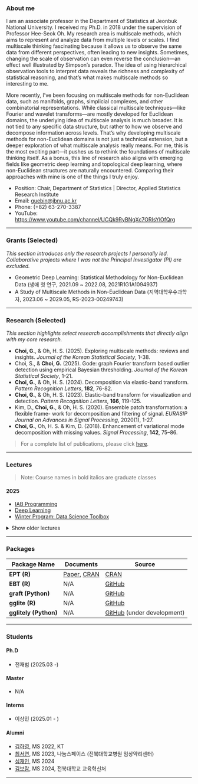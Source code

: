 ### About me

I am an associate professor in the Department of Statistics at Jeonbuk National University. I received my Ph.D. in 2018 under the supervision of Professor Hee-Seok Oh. My research area is multiscale methods, which aims to represent and analyze data from multiple levels or scales. I find multiscale thinking fascinating because it allows us to observe the same data from different perspectives, often leading to new insights. Sometimes, changing the scale of observation can even reverse the conclusion—an effect well illustrated by Simpson’s paradox. The idea of using hierarchical observation tools to interpret data reveals the richness and complexity of statistical reasoning, and that’s what makes multiscale methods so interesting to me.

More recently, I’ve been focusing on multiscale methods for non-Euclidean data, such as manifolds, graphs, simplicial complexes, and other combinatorial representations. While classical multiscale techniques—like Fourier and wavelet transforms—are mostly developed for Euclidean domains, the underlying idea of multiscale analysis is much broader. It is not tied to any specific data structure, but rather to how we observe and decompose information across levels. That’s why developing multiscale methods for non-Euclidean domains is not just a technical extension, but a deeper exploration of what multiscale analysis really means. For me, this is the most exciting part—it pushes us to rethink the foundations of multiscale thinking itself. As a bonus, this line of research also aligns with emerging fields like geometric deep learning and topological deep learning, where non-Euclidean structures are naturally encountered. Comparing their approaches with mine is one of the things I truly enjoy.


- Position: Chair, Department of Statistics | Director, Applied Statistics Research Institute
- Email: guebin@jbnu.ac.kr
- Phone: (+82) 63-270-3387
- YouTube: https://www.youtube.com/channel/UCQk9RyBNgXc7ORIsYlOfQrg

---

### Grants (Selected)

*This section introduces only the research projects I personally led. Collaborative projects where I was not the Principal Investigator (PI) are excluded.*

- Geometric Deep Learning: Statistical Methodology for Non-Euclidean Data (생애 첫 연구, 2021.09 ~ 2022.08, 2021R1G1A1094937)
- A Study of Multiscale Methods in Non-Euclidean Data (지역대학우수과학자, 2023.06 ~ 2029.05, RS-2023-00249743)

---

### Research (Selected)

*This section highlights select research accomplishments that directly align with my core research.*

- **Choi, G.**, & Oh, H. S. (2025). Exploring multiscale methods: reviews and insights. *Journal of the Korean Statistical Society*, 1-38.
- Choi, S., & **Choi, G.** (2025). Gode: graph Fourier transform based outlier detection using empirical Bayesian thresholding. *Journal of the Korean Statistical Society*, 1-21.  
- **Choi, G.**, & Oh, H. S. (2024). Decomposition via elastic-band transform. *Pattern Recognition Letters*, **182**, 76-82.
- **Choi, G.**, & Oh, H. S. (2023). Elastic-band transform for visualization and detection. *Pattern Recognition Letters*, **166**, 119-125.
- Kim, D., **Choi, G.**, & Oh, H. S. (2020). Ensemble patch transformation: a flexible frame- work for decomposition and filtering of signal. *EURASIP Journal on Advances in Signal Processing*, 2020(1), 1-27.
- **Choi, G.**, Oh, H. S. & Kim, D. (2018). Enhancement of variational mode decomposition with missing values. *Signal Processing*, **142**, 75–86.

> For a complete list of publications, please click [here](https://scholar.google.com/citations?user=0Y1bz9wAAAAJ&hl=ko&oi=sra).

---
### Lectures

> Note: Course names in bold italics are graduate classes

#### 2025

- [IAB Programming](https://guebin.github.io/IAB2025/)
- [Deep Learning](https://guebin.github.io/DL2025/)
- [Winter Program: Data Science Toolbox](https://guebin.github.io/DSTBX2025/)


<details>
<summary>Show older lectures</summary>

  #### 2024 

- [Statistics Seminar](https://guebin.github.io/SS2024/)
- [Machine Learning in Practice](https://guebin.github.io/MP2024/)
- [Python Programming](https://guebin.github.io/PP2024/)
- [Statistical Computing](https://guebin.github.io/SC2024/)
- [Deep Learning](https://guebin.github.io/DL2024/)
- [Winter Program: Statistical Data Analysis using Python](https://guebin.github.io/PP2024WIN)
- [Winter Program: Data Science Toolbox](https://guebin.github.io/DSTBX2024/)

#### 2023 

- [***Special Topics in Big Data Analysis***](https://guebin.github.io/STBDA2023/)
- [Machine Learning in Practice](https://guebin.github.io/MP2023/)
- [Data Visualization](https://guebin.github.io/DV2023/)
- [Short Lecture: Introduction to Reinforcement Learning](https://guebin.github.io/RL2023SL/)
- [Summer Program: Statistical Data Analysis using Python](https://guebin.github.io/PP2023SUM/)
- [***Advanced Probability Theory***](https://guebin.github.io/AP2023/)
- [Stochastic Processes](https://guebin.github.io/SP2023/)
- [Python Programming](https://guebin.github.io/PP2023/)
- [Winter Program: Statistical Data Analysis using Python](https://guebin.github.io/IP2023WIN/)

#### 2022 

- [***Special Topics in Machine Learning***](https://guebin.github.io/STML2022/)
- [Data Visualization](https://guebin.github.io/DV2022/)
- [Deep Learning](https://guebin.github.io/DL2022/)
- Summer Program: Reinforcement Learning 
- [***Special Topics in Big Data Analysis***](https://guebin.github.io/STBDA2022/)
- [Data Science](https://guebin.github.io/DS2022/)
- [Statistical Computing](https://guebin.github.io/SC2022/)
- [Introduction to Python](https://guebin.github.io/IP2022/)
- Winter Program: ADsP, Advanced Data analytics semi-Professional 
- [Winter Program: Introduction to Python](https://guebin.github.io/IP2022WIN/)

#### 2021 

- [***Special Topics in Data Visualization***](https://guebin.github.io/STDV2021/)
- [Big Data Analysis](https://guebin.github.io/BDA2021/)
- [Data Visualization](https://guebin.github.io/DV2021/)
- [Introduction to R](https://guebin.github.io/IR2021/)
- ***Special Topics in Statistical Computing*** 
- Data Science 
- Introduction to Python 

#### 2020 (Soongsil University)

- Mathematical Statistics 
- Time Series Analysis 

</details>

---

### Packages 

| Package Name       | Documents                                                                                                           | Source                                                                                     |
|--------------------|---------------------------------------------------------------------------------------------------------------------|--------------------------------------------------------------------------------------------|
| **EPT (R)**        | [Paper](https://www.sciencedirect.com/science/article/pii/S2352711021000492), [CRAN](https://cran.r-project.org/web/packages/EPT/EPT.pdf) | [CRAN](https://cran.r-project.org/src/contrib/EPT_0.7.6.tar.gz)                           |
| **EBT (R)**        | N/A                                                                                                                 | [GitHub](https://github.com/guebin/ebt)                                |
| **graft (Python)** | N/A                                                                                                                 | [GitHub](https://github.com/guebin/graft)                               |
| **gglite (R)**     | N/A                                                                                                                 | [GitHub](https://github.com/seoyeonc/gglite)                            |
| **gglitely (Python)** | N/A                                                                                                              | [GitHub](https://github.com/seoyeonc/gglitely) (under development)                         |

--- 

### Students

#### Ph.D 

- 전재범 (2025.03 -)

#### Master

- N/A

#### Interns

- 이상민 (2025.01 - ) 

#### Alumni 

- [김하영](https://github.com/kimha02), MS 2022, KT
- [최서연](https://github.com/seoyeonc), MS 2023, 나눔스페이스 (전북대학교병원 임상약리센터)
- [심재인](https://github.com/simjaein), MS 2024
- [김보람](https://github.com/boram-coco), MS 2024, 전북대학교 교육혁신처


---

<!---
guebin/guebin is a ✨ special ✨ repository because its `README.md` (this file) appears on your GitHub profile.
You can click the Preview link to take a look at your changes.
--->
